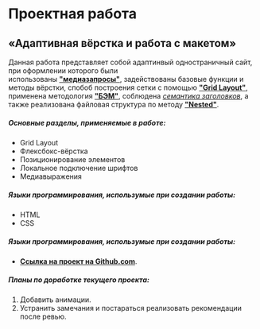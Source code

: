 # Проектная работа

## «Адаптивная вёрстка и работа с макетом»

Данная работа представляет собой адаптинвый одностраничный сайт, при оформлении которого были  
использованы [**"медиазапросы"**](https://developer.mozilla.org/ru/docs/Web/CSS/Media_Queries/Using_media_queries), задействованы базовые функции и методы вёрстки, спобоб построения сетки с помощью [**"Grid Layout"**](https://developer.mozilla.org/ru/docs/Web/CSS/CSS_Grid_Layout), применена методология [**"БЭМ"**](https://ru.bem.info/methodology/quick-start/), соблюдена [_семантика заголовков_](https://htmlacademy.ru/blog/html/semantics), а также реализована файловая структура по методу [**"Nested"**](https://ru.bem.info/methodology/filestructure/#nested).

##### Основные разделы, применяемые в работе:

- Grid Layout
- Флексбокс-вёрстка
- Позиционирование элементов
- Локальное подключение шрифтов
- Медиавыражения

##### Языки программирования, использумые при создании работы:

- HTML
- CSS

##### Языки программирования, использумые при создании работы:

- [**Ссылка на проект на Github.com**](https://github.com/EmilNiftiev/russian-travel).

##### Планы по доработке текущего проекта:

1. Добавить анимации.
2. Устранить замечания и постараться реализовать рекомендации после ревью.
